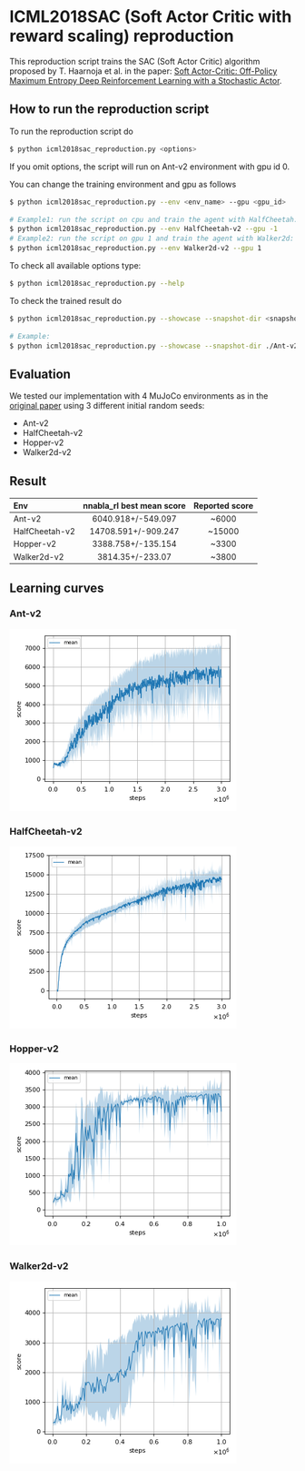 # ICML2018SAC (Soft Actor Critic with reward scaling) reproduction

This reproduction script trains the SAC (Soft Actor Critic) algorithm proposed by T. Haarnoja et al. in the paper: [Soft Actor-Critic: Off-Policy Maximum Entropy Deep Reinforcement Learning with a Stochastic Actor](https://arxiv.org/abs/1801.01290).

## How to run the reproduction script

To run the reproduction script do

```sh
$ python icml2018sac_reproduction.py <options>
```

If you omit options, the script will run on Ant-v2 environment with gpu id 0.

You can change the training environment and gpu as follows

```sh
$ python icml2018sac_reproduction.py --env <env_name> --gpu <gpu_id>
```

```sh
# Example1: run the script on cpu and train the agent with HalfCheetah:
$ python icml2018sac_reproduction.py --env HalfCheetah-v2 --gpu -1
# Example2: run the script on gpu 1 and train the agent with Walker2d:
$ python icml2018sac_reproduction.py --env Walker2d-v2 --gpu 1
```

To check all available options type:

```sh
$ python icml2018sac_reproduction.py --help
```

To check the trained result do

```sh
$ python icml2018sac_reproduction.py --showcase --snapshot-dir <snapshot_dir> --render
```

```sh
# Example:
$ python icml2018sac_reproduction.py --showcase --snapshot-dir ./Ant-v2/seed-1/iteration-10000/ --render
```

## Evaluation

We tested our implementation with 4 MuJoCo environments as in the [original paper](https://arxiv.org/pdf/1801.01290.pdf) using 3 different initial random seeds:

- Ant-v2
- HalfCheetah-v2
- Hopper-v2
- Walker2d-v2

## Result

|Env|nnabla_rl best mean score|Reported score|
|:---|:---:|:---:|
|Ant-v2|6040.918+/-549.097|~6000|
|HalfCheetah-v2|14708.591+/-909.247|~15000|
|Hopper-v2|3388.758+/-135.154|~3300|
|Walker2d-v2|3814.35+/-233.07|~3800|

## Learning curves

### Ant-v2

![Ant-v2 Result](reproduction_results/Ant-v2_results/result.png)

### HalfCheetah-v2

![HalfCheetah-v2 Result](reproduction_results/HalfCheetah-v2_results/result.png)

### Hopper-v2

![Hopper-v2 Result](reproduction_results/Hopper-v2_results/result.png)

### Walker2d-v2

![Walker2d-v2 Result](reproduction_results/Walker2d-v2_results/result.png)
